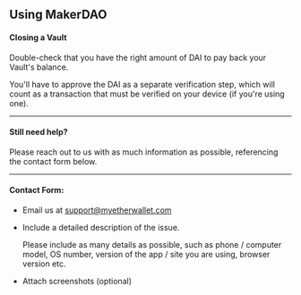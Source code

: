 ## Using MakerDAO

#### Closing a Vault

Double-check that you have the right amount of DAI to pay back your Vault's balance.

You'll have to approve the DAI as a separate verification step, which will count as a transaction that must be verified on your device (if you're using one).

* * *

#### Still need help?

Please reach out to us with as much information as possible, referencing the contact form below. 

* * *

#### Contact Form:

- Email us at support@myetherwallet.com

- <p>Include a detailed description of the issue.</p>
  <note>Please include as many details as possible, such as phone / computer model, OS number, version of the app / site you are using, browser version etc.</note>

- Attach screenshots (optional)
